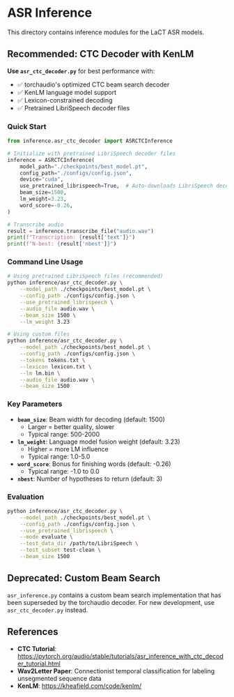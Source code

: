 # ASR Inference

This directory contains inference modules for the LaCT ASR models.

## Recommended: CTC Decoder with KenLM

**Use `asr_ctc_decoder.py`** for best performance with:
- ✅ torchaudio's optimized CTC beam search decoder
- ✅ KenLM language model support
- ✅ Lexicon-constrained decoding
- ✅ Pretrained LibriSpeech decoder files

### Quick Start

```python
from inference.asr_ctc_decoder import ASRCTCInference

# Initialize with pretrained LibriSpeech decoder files
inference = ASRCTCInference(
    model_path="./checkpoints/best_model.pt",
    config_path="./configs/config.json",
    device="cuda",
    use_pretrained_librispeech=True,  # Auto-downloads LibriSpeech decoder files
    beam_size=1500,
    lm_weight=3.23,
    word_score=-0.26,
)

# Transcribe audio
result = inference.transcribe_file("audio.wav")
print(f"Transcription: {result['text']}")
print(f"N-best: {result['nbest']}")
```

### Command Line Usage

```bash
# Using pretrained LibriSpeech files (recommended)
python inference/asr_ctc_decoder.py \
    --model_path ./checkpoints/best_model.pt \
    --config_path ./configs/config.json \
    --use_pretrained_librispeech \
    --audio_file audio.wav \
    --beam_size 1500 \
    --lm_weight 3.23

# Using custom files
python inference/asr_ctc_decoder.py \
    --model_path ./checkpoints/best_model.pt \
    --config_path ./configs/config.json \
    --tokens tokens.txt \
    --lexicon lexicon.txt \
    --lm lm.bin \
    --audio_file audio.wav \
    --beam_size 1500
```

### Key Parameters

- **`beam_size`**: Beam width for decoding (default: 1500)
  - Larger = better quality, slower
  - Typical range: 500-2000
- **`lm_weight`**: Language model fusion weight (default: 3.23)
  - Higher = more LM influence
  - Typical range: 1.0-5.0
- **`word_score`**: Bonus for finishing words (default: -0.26)
  - Typical range: -1.0 to 0.0
- **`nbest`**: Number of hypotheses to return (default: 3)

### Evaluation

```bash
python inference/asr_ctc_decoder.py \
    --model_path ./checkpoints/best_model.pt \
    --config_path ./configs/config.json \
    --use_pretrained_librispeech \
    --mode evaluate \
    --test_data_dir /path/to/LibriSpeech \
    --test_subset test-clean \
    --beam_size 1500
```

## Deprecated: Custom Beam Search

`asr_inference.py` contains a custom beam search implementation that has been superseded by the torchaudio decoder. For new development, use `asr_ctc_decoder.py` instead.

## References

- **CTC Tutorial**: https://pytorch.org/audio/stable/tutorials/asr_inference_with_ctc_decoder_tutorial.html
- **Wav2Letter Paper**: Connectionist temporal classification for labeling unsegmented sequence data
- **KenLM**: https://kheafield.com/code/kenlm/

